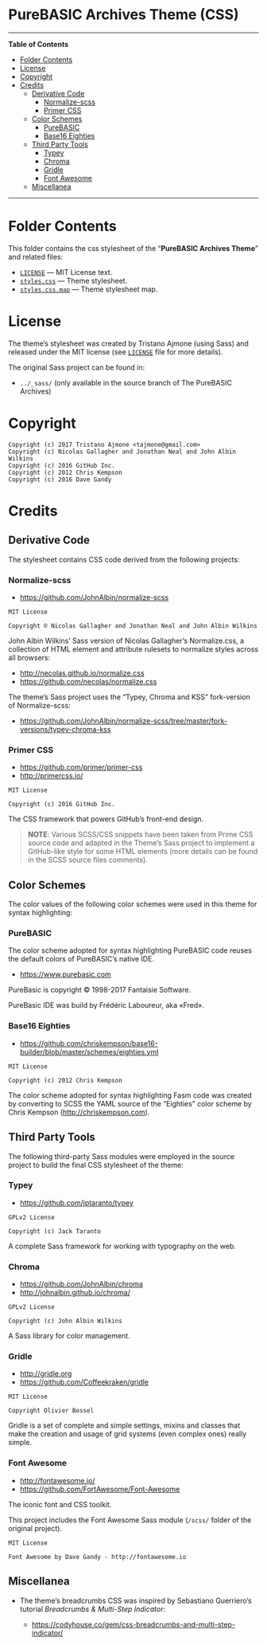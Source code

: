 PureBASIC Archives Theme (CSS)
==============================

------------------------------------------------------------------------

**Table of Contents**

<!-- #toc -->
-   [Folder Contents](#folder-contents)
-   [License](#license)
-   [Copyright](#copyright)
-   [Credits](#credits)
    -   [Derivative Code](#derivative-code)
        -   [Normalize-scss](#normalize-scss)
        -   [Primer CSS](#primer-css)
    -   [Color Schemes](#color-schemes)
        -   [PureBASIC](#purebasic)
        -   [Base16 Eighties](#base16-eighties)
    -   [Third Party Tools](#third-party-tools)
        -   [Typey](#typey)
        -   [Chroma](#chroma)
        -   [Gridle](#gridle)
        -   [Font Awesome](#font-awesome)
    -   [Miscellanea](#miscellanea)

<!-- /toc -->

------------------------------------------------------------------------

Folder Contents
===============

This folder contains the css stylesheet of the “**PureBASIC Archives Theme**” and related files:

-   [`LICENSE`](./LICENSE) — MIT License text.
-   [`styles.css`](./styles.css) — Theme stylesheet.
-   [`styles.css.map`](./styles.css.map) — Theme stylesheet map.

License
=======

The theme’s stylesheet was created by Tristano Ajmone (using Sass) and released under the MIT license (see [`LICENSE`](./LICENSE) file for more details).

The original Sass project can be found in:

-   `../_sass/` (only available in the source branch of The PureBASIC Archives)

Copyright
=========

    Copyright (c) 2017 Tristano Ajmone <tajmone@gmail.com>
    Copyright (c) Nicolas Gallagher and Jonathan Neal and John Albin Wilkins
    Copyright (c) 2016 GitHub Inc.
    Copyright (c) 2012 Chris Kempson
    Copyright (c) 2016 Dave Gandy

Credits
=======

Derivative Code
---------------

The stylesheet contains CSS code derived from the following projects:

### Normalize-scss

-   <https://github.com/JohnAlbin/normalize-scss>

<!-- -->
    MIT License

    Copyright © Nicolas Gallagher and Jonathan Neal and John Albin Wilkins

John Albin Wilkins’ Sass version of Nicolas Gallagher’s Normalize.css, a collection of HTML element and attribute rulesets to normalize styles across all browsers:

-   <http://necolas.github.io/normalize.css>
-   <https://github.com/necolas/normalize.css>

The theme’s Sass project uses the “Typey, Chroma and KSS” fork-version of Normalize-scss:

-   <https://github.com/JohnAlbin/normalize-scss/tree/master/fork-versions/typey-chroma-kss>

### Primer CSS

-   <https://github.com/primer/primer-css>
-   <http://primercss.io/>

<!-- -->
    MIT License

    Copyright (c) 2016 GitHub Inc.

The CSS framework that powers GitHub’s front-end design.

> **NOTE**: Various SCSS/CSS snippets have been taken from Prime CSS source code and adapted in the Theme’s Sass project to implement a GitHub-like style for some HTML elements (more details can be found in the SCSS source files comments).

Color Schemes
-------------

The color values of the following color schemes were used in this theme for syntax highlighting:

### PureBASIC

The color scheme adopted for syntax highlighting PureBASIC code reuses the default colors of PureBASIC’s native IDE.

-   <https://www.purebasic.com>

PureBasic is copyright © 1998-2017 Fantaisie Software.

PureBasic IDE was build by Frédéric Laboureur, aka «Fred».

### Base16 Eighties

-   <https://github.com/chriskempson/base16-builder/blob/master/schemes/eighties.yml>

<!-- -->
    MIT License

    Copyright (c) 2012 Chris Kempson

The color scheme adopted for syntax highlighting Fasm code was created by converting to SCSS the YAML source of the “Eighties” color scheme by Chris Kempson (<http://chriskempson.com>).

Third Party Tools
-----------------

The following third-party Sass modules were employed in the source project to build the final CSS stylesheet of the theme:

### Typey

-   <https://github.com/jptaranto/typey>

<!-- -->
    GPLv2 License

    Copyright (c) Jack Taranto

A complete Sass framework for working with typography on the web.

### Chroma

-   <https://github.com/JohnAlbin/chroma>
-   <http://johnalbin.github.io/chroma/>

<!-- -->
    GPLv2 License

    Copyright (c) John Albin Wilkins

A Sass library for color management.

### Gridle

-   <http://gridle.org>
-   <https://github.com/Coffeekraken/gridle>

<!-- -->
    MIT License

    Copyright Olivier Bossel

Gridle is a set of complete and simple settings, mixins and classes that make the creation and usage of grid systems (even complex ones) really simple.

### Font Awesome

-   <http://fontawesome.io/>
-   <https://github.com/FortAwesome/Font-Awesome>

The iconic font and CSS toolkit.

This project includes the Font Awesome Sass module (`/scss/` folder of the original project).

<!-- -->
    MIT License

    Font Awesome by Dave Gandy - http://fontawesome.io

Miscellanea
-----------

-   The theme’s breadcrumbs CSS was inspired by Sebastiano Guerriero’s tutorial *Breadcrumbs & Multi-Step Indicator*:

    -   <https://codyhouse.co/gem/css-breadcrumbs-and-multi-step-indicator/>


